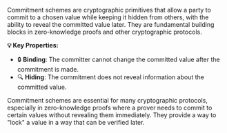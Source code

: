 Commitment schemes are cryptographic primitives that allow a party to commit to a chosen value while keeping it hidden from others, with the ability to reveal the committed value later. They are fundamental building blocks in zero-knowledge proofs and other cryptographic protocols.

**💡 Key Properties:**

- 🔒 **Binding**: The committer cannot change the committed value after the commitment is made.
- 🔍 **Hiding**: The commitment does not reveal information about the committed value.

Commitment schemes are essential for many cryptographic protocols, especially in zero-knowledge proofs where a prover needs to commit to certain values without revealing them immediately. They provide a way to "lock" a value in a way that can be verified later.
